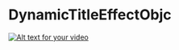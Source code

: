 # DynamicTitleEffectObjc

[![Alt text for your video](http://img.youtube.com/vi/-2nmIuf0_xk/0.jpg)](https://youtu.be/-2nmIuf0_xk)
